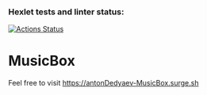 ### Hexlet tests and linter status:
[![Actions Status](https://github.com/antonDedyaev/layout-designer-project-56/workflows/hexlet-check/badge.svg)](https://github.com/antonDedyaev/layout-designer-project-56/actions)

# MusicBox

Feel free to visit https://antonDedyaev-MusicBox.surge.sh
